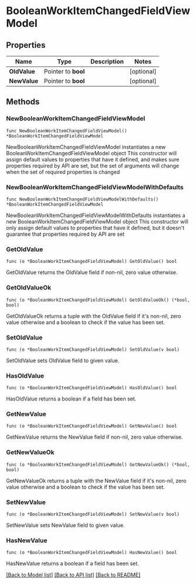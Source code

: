 # BooleanWorkItemChangedFieldViewModel

## Properties

Name | Type | Description | Notes
------------ | ------------- | ------------- | -------------
**OldValue** | Pointer to **bool** |  | [optional] 
**NewValue** | Pointer to **bool** |  | [optional] 

## Methods

### NewBooleanWorkItemChangedFieldViewModel

`func NewBooleanWorkItemChangedFieldViewModel() *BooleanWorkItemChangedFieldViewModel`

NewBooleanWorkItemChangedFieldViewModel instantiates a new BooleanWorkItemChangedFieldViewModel object
This constructor will assign default values to properties that have it defined,
and makes sure properties required by API are set, but the set of arguments
will change when the set of required properties is changed

### NewBooleanWorkItemChangedFieldViewModelWithDefaults

`func NewBooleanWorkItemChangedFieldViewModelWithDefaults() *BooleanWorkItemChangedFieldViewModel`

NewBooleanWorkItemChangedFieldViewModelWithDefaults instantiates a new BooleanWorkItemChangedFieldViewModel object
This constructor will only assign default values to properties that have it defined,
but it doesn't guarantee that properties required by API are set

### GetOldValue

`func (o *BooleanWorkItemChangedFieldViewModel) GetOldValue() bool`

GetOldValue returns the OldValue field if non-nil, zero value otherwise.

### GetOldValueOk

`func (o *BooleanWorkItemChangedFieldViewModel) GetOldValueOk() (*bool, bool)`

GetOldValueOk returns a tuple with the OldValue field if it's non-nil, zero value otherwise
and a boolean to check if the value has been set.

### SetOldValue

`func (o *BooleanWorkItemChangedFieldViewModel) SetOldValue(v bool)`

SetOldValue sets OldValue field to given value.

### HasOldValue

`func (o *BooleanWorkItemChangedFieldViewModel) HasOldValue() bool`

HasOldValue returns a boolean if a field has been set.

### GetNewValue

`func (o *BooleanWorkItemChangedFieldViewModel) GetNewValue() bool`

GetNewValue returns the NewValue field if non-nil, zero value otherwise.

### GetNewValueOk

`func (o *BooleanWorkItemChangedFieldViewModel) GetNewValueOk() (*bool, bool)`

GetNewValueOk returns a tuple with the NewValue field if it's non-nil, zero value otherwise
and a boolean to check if the value has been set.

### SetNewValue

`func (o *BooleanWorkItemChangedFieldViewModel) SetNewValue(v bool)`

SetNewValue sets NewValue field to given value.

### HasNewValue

`func (o *BooleanWorkItemChangedFieldViewModel) HasNewValue() bool`

HasNewValue returns a boolean if a field has been set.


[[Back to Model list]](../README.md#documentation-for-models) [[Back to API list]](../README.md#documentation-for-api-endpoints) [[Back to README]](../README.md)


